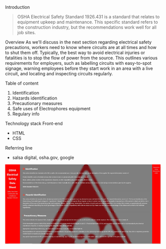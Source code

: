 Introduction
>OSHA Electrical Safety Standard 1926.431 is a standard that relates to equipment upkeep and maintenance. This specific standard refers to the construction industry, but the recommendations work well for all job sites. 

Overview
As we'll discuss in the next section regarding electrical safety precautions, workers need to know where circuits are at all times and how to shut them off. Typically, the best way to avoid electrical injuries or fatalities is to stop the flow of power from the source. This outlines various requirements for employers, such as labelling circuits with easy-to-spot signage, warning employees before they start work in an area with a live circuit, and locating and inspecting circuits regularly.

Table of content
1. Identification
2. Hazards identification
3. Precautionary measures
4. Safe uses of Electrophores equipment
5. Regulary info

Technology stack
Front-end
- HTML
- CSS

Referring line
- salsa digital, osha.gov, google

![Screenshot](assets/shot.png.jpg)
